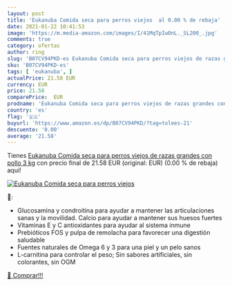 ```yaml
---
layout: post
title: 'Eukanuba Comida seca para perros viejos  al 0.00 % de rebaja'
date: 2021-01-22 10:41:53
image: 'https://m.media-amazon.com/images/I/41MqTpIwOnL._SL200_.jpg'
comments: true
category: ofertas
author: ring
slug: 'B07CV94PKD-es Eukanuba Comida seca para perros viejos de razas grandes...'
sku: 'B07CV94PKD-es'
tags: [ 'eukanuba', ]
actualPrice: 21.58 EUR
currency: EUR
price: 21.58
comparePrice:  EUR
prodname: 'Eukanuba Comida seca para perros viejos de razas grandes con pollo 3 kg'
country: 'es'
flag: '🇪🇸'
buyurl: 'https://www.amazon.es/dp/B07CV94PKD/?tag=tolees-21'
descuento: '0.00'
average: '21.58'
---
```


Tienes [Eukanuba Comida seca para perros viejos de razas grandes con pollo 3 kg](https://www.amazon.es/dp/B07CV94PKD/?tag=tolees-21) con precio final de  21.58 EUR (original:  EUR) (0.00 %  de rebaja) aqui!

[![Eukanuba Comida seca para perros viejos ](https://m.media-amazon.com/images/I/41MqTpIwOnL._SL200_.jpg)](https://www.amazon.es/dp/B07CV94PKD/?tag=tolees-21)

🔎:

- Glucosamina y condroitina para ayudar a mantener las articulaciones sanas y la movilidad. Calcio para ayudar a mantener sus huesos fuertes
- Vitaminas E y C antioxidantes para ayudar al sistema inmune
- Prebióticos FOS y pulpa de remolacha para favorecer una digestión saludable
- Fuentes naturales de Omega 6 y 3 para una piel y un pelo sanos
- L-carnitina para controlar el peso; Sin sabores artificiales, sin colorantes, sin OGM

[🛒 Comprar!!!](https://www.amazon.es/dp/B07CV94PKD/?tag=tolees-21)
